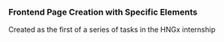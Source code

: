 ### Frontend Page Creation with Specific Elements

Created as the first of a series of tasks in the HNGx internship
